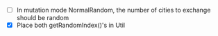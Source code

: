 - [ ] In mutation mode NormalRandom, the number of cities to exchange should be random
- [X] Place both getRandomIndex()'s in Util
